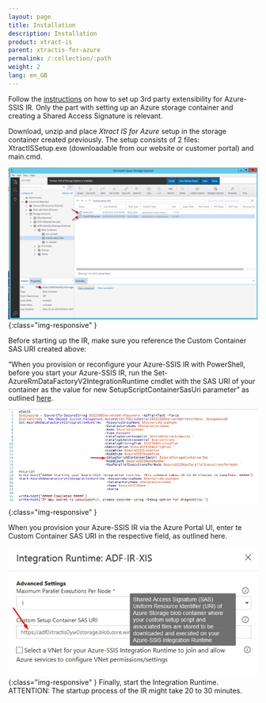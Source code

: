```yaml
---
layout: page
title: Installation
description: Installation
product: xtract-is
parent: xtractis-for-azure
permalink: /:collection/:path
weight: 2
lang: en_GB
---
```


Follow the [instructions]() on how to set up 3rd party extensibility for Azure-SSIS IR. Only the part with setting up an Azure storage container and creating a Shared Access Signature is relevant.

Download, unzip and place *Xtract IS for Azure* setup in the storage container created previously.
The setup consists of 2 files: XtractISSetup.exe (downloadable from our website or customer portal) and main.cmd. 

![XISforAzure_StorageContainer](/img/content/XISforAzure_StorageContainer.jpg){:class="img-responsive" }

Before starting up the IR, make sure you reference the Custom Container SAS URI created above:

“When you provision or reconfigure your Azure-SSIS IR with PowerShell, before you start your Azure-SSIS IR, run the 
Set-AzureRmDataFactoryV2IntegrationRuntime cmdlet with the SAS URI of your container as the value for new SetupScriptContainerSasUri parameter” as outlined [here]().

![XISforAzure_PS_CustomSetupContainer](/img/content/XISforAzure_PS_CustomSetupContainer.jpg){:class="img-responsive" }

When you provision your Azure-SSIS IR via the Azure Portal UI, enter te Custom Container SAS URI in the respective field, as outlined here.

![XISforAzure_Poral_CustomSetupContainer](/img/content/XISforAzure_Poral_CustomSetupContainer.jpg){:class="img-responsive" }
Finally, start the Integration Runtime. ATTENTION: The startup process of the IR might take 20 to 30 minutes.
